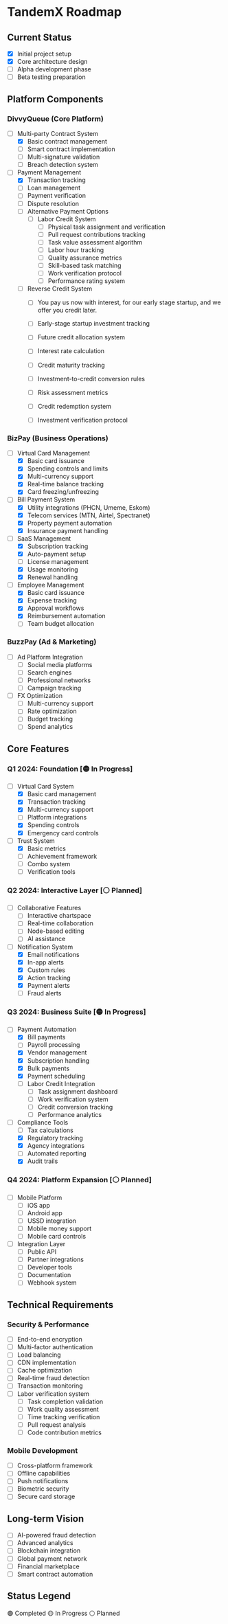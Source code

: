 # TandemX Roadmap

## Current Status
- [x] Initial project setup
- [x] Core architecture design
- [ ] Alpha development phase
- [ ] Beta testing preparation

## Platform Components

### DivvyQueue (Core Platform)
- [ ] Multi-party Contract System
  - [x] Basic contract management
  - [ ] Smart contract implementation
  - [ ] Multi-signature validation
  - [ ] Breach detection system

- [ ] Payment Management
  - [x] Transaction tracking
  - [ ] Loan management
  - [ ] Payment verification
  - [ ] Dispute resolution
  - [ ] Alternative Payment Options
    - [ ] Labor Credit System
      - [ ] Physical task assignment and verification
      - [ ] Pull request contributions tracking
      - [ ] Task value assessment algorithm
      - [ ] Labor hour tracking
      - [ ] Quality assurance metrics
      - [ ] Skill-based task matching
      - [ ] Work verification protocol
      - [ ] Performance rating system

  - [ ] Reverse Credit System
    - [ ] You pay us now with interest, for our early stage startup, and we offer you credit later. 
 
    - [ ] Early-stage startup investment tracking
    - [ ] Future credit allocation system
    - [ ] Interest rate calculation
    - [ ] Credit maturity tracking
    - [ ] Investment-to-credit conversion rules
    - [ ] Risk assessment metrics
    - [ ] Credit redemption system
    - [ ] Investment verification protocol

### BizPay (Business Operations)
- [ ] Virtual Card Management
  - [x] Basic card issuance
  - [x] Spending controls and limits
  - [x] Multi-currency support
  - [x] Real-time balance tracking
  - [x] Card freezing/unfreezing

- [ ] Bill Payment System
  - [x] Utility integrations (PHCN, Umeme, Eskom)
  - [x] Telecom services (MTN, Airtel, Spectranet)
  - [x] Property payment automation
  - [x] Insurance payment handling

- [ ] SaaS Management
  - [x] Subscription tracking
  - [x] Auto-payment setup
  - [ ] License management
  - [x] Usage monitoring
  - [x] Renewal handling

- [ ] Employee Management
  - [x] Basic card issuance
  - [x] Expense tracking
  - [x] Approval workflows
  - [x] Reimbursement automation
  - [ ] Team budget allocation

### BuzzPay (Ad & Marketing)
- [ ] Ad Platform Integration
  - [ ] Social media platforms
  - [ ] Search engines
  - [ ] Professional networks
  - [ ] Campaign tracking

- [ ] FX Optimization
  - [ ] Multi-currency support
  - [ ] Rate optimization
  - [ ] Budget tracking
  - [ ] Spend analytics

## Core Features

### Q1 2024: Foundation [🟡 In Progress]
- [ ] Virtual Card System
  - [x] Basic card management
  - [x] Transaction tracking
  - [x] Multi-currency support
  - [ ] Platform integrations
  - [x] Spending controls
  - [x] Emergency card controls

- [ ] Trust System
  - [x] Basic metrics
  - [ ] Achievement framework
  - [ ] Combo system
  - [ ] Verification tools

### Q2 2024: Interactive Layer [⚪ Planned]
- [ ] Collaborative Features
  - [ ] Interactive chartspace
  - [ ] Real-time collaboration
  - [ ] Node-based editing
  - [ ] AI assistance

- [ ] Notification System
  - [x] Email notifications
  - [x] In-app alerts
  - [x] Custom rules
  - [x] Action tracking
  - [x] Payment alerts
  - [ ] Fraud alerts

### Q3 2024: Business Suite [🟡 In Progress]
- [ ] Payment Automation
  - [x] Bill payments
  - [ ] Payroll processing
  - [x] Vendor management
  - [x] Subscription handling
  - [x] Bulk payments
  - [x] Payment scheduling
  - [ ] Labor Credit Integration
    - [ ] Task assignment dashboard
    - [ ] Work verification system
    - [ ] Credit conversion tracking
    - [ ] Performance analytics

- [ ] Compliance Tools
  - [ ] Tax calculations
  - [x] Regulatory tracking
  - [x] Agency integrations
  - [ ] Automated reporting
  - [x] Audit trails

### Q4 2024: Platform Expansion [⚪ Planned]
- [ ] Mobile Platform
  - [ ] iOS app
  - [ ] Android app
  - [ ] USSD integration
  - [ ] Mobile money support
  - [ ] Mobile card controls

- [ ] Integration Layer
  - [ ] Public API
  - [ ] Partner integrations
  - [ ] Developer tools
  - [ ] Documentation
  - [ ] Webhook system

## Technical Requirements

### Security & Performance
- [ ] End-to-end encryption
- [ ] Multi-factor authentication
- [ ] Load balancing
- [ ] CDN implementation
- [ ] Cache optimization
- [ ] Real-time fraud detection
- [ ] Transaction monitoring
- [ ] Labor verification system
  - [ ] Task completion validation
  - [ ] Work quality assessment
  - [ ] Time tracking verification
  - [ ] Pull request analysis
  - [ ] Code contribution metrics

### Mobile Development
- [ ] Cross-platform framework
- [ ] Offline capabilities
- [ ] Push notifications
- [ ] Biometric security
- [ ] Secure card storage

## Long-term Vision
- [ ] AI-powered fraud detection
- [ ] Advanced analytics
- [ ] Blockchain integration
- [ ] Global payment network
- [ ] Financial marketplace
- [ ] Smart contract automation

## Status Legend
🟢 Completed
🟡 In Progress
⚪ Planned
